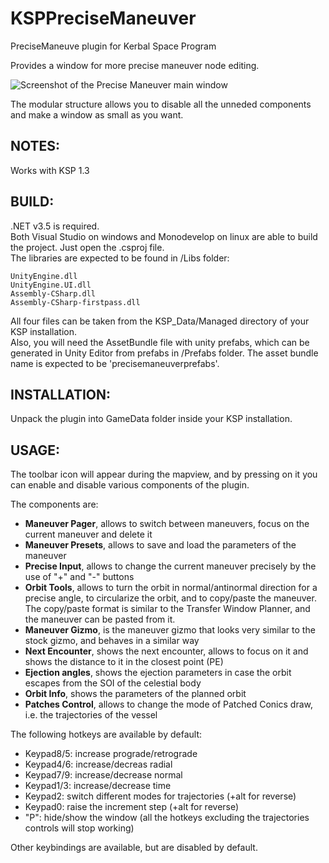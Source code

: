 KSPPreciseManeuver
===============

PreciseManeuve plugin for Kerbal Space Program

Provides a window for more precise maneuver node editing.

![Screenshot of the Precise Maneuver main window](/../screenshots/PreciseManeuver1.png?raw=true "Precise Maneuver Window")

The modular structure allows you to disable all the unneded components and make a window as small as you want.

NOTES:
--------------
Works with KSP 1.3

BUILD:
--------------
.NET v3.5 is required.  
Both Visual Studio on windows and Monodevelop on linux are able to build the project. Just open the .csproj file.  
The libraries are expected to be found in /Libs folder:
```
UnityEngine.dll
UnityEngine.UI.dll
Assembly-CSharp.dll
Assembly-CSharp-firstpass.dll
```
All four files can be taken from the KSP_Data/Managed directory of your KSP installation.  
Also, you will need the AssetBundle file with unity prefabs, which can be generated in Unity Editor from prefabs in /Prefabs folder. The asset bundle name is expected to be 'precisemaneuverprefabs'.

INSTALLATION:
--------------
Unpack the plugin into GameData folder inside your KSP installation.  


USAGE:
--------------
The toolbar icon will appear during the mapview, and by pressing on it you can enable and disable various components of the plugin.

The components are:
- **Maneuver Pager**, allows to switch between maneuvers, focus on the current maneuver and delete it
- **Maneuver Presets**, allows to save and load the parameters of the maneuver
- **Precise Input**, allows to change the current maneuver precisely by the use of "+" and "-" buttons
- **Orbit Tools**, allows to turn the orbit in normal/antinormal direction for a precise angle, to circularize the orbit, and to copy/paste the maneuver. The copy/paste format is similar to the Transfer Window Planner, and the maneuver can be pasted from it. 
- **Maneuver Gizmo**, is the maneuver gizmo that looks very similar to the stock gizmo, and behaves in a similar way
- **Next Encounter**, shows the next encounter, allows to focus on it and shows the distance to it in the closest point (PE)
- **Ejection angles**, shows the ejection parameters in case the orbit escapes from the SOI of the celestial body
- **Orbit Info**, shows the parameters of the planned orbit
- **Patches Control**, allows to change the mode of Patched Conics draw, i.e. the trajectories of the vessel

The following hotkeys are available by default:
- Keypad8/5: increase prograde/retrograde
- Keypad4/6: increase/decreas radial
- Keypad7/9: increase/decrease normal
- Keypad1/3: increase/decrease time
- Keypad2: switch different modes for trajectories (+alt for reverse)
- Keypad0: raise the increment step (+alt for reverse)
- "P": hide/show the window (all the hotkeys excluding the trajectories controls will stop working)

Other keybindings are available, but are disabled by default.
